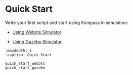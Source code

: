 # Quick Start

Write your first script and start using Kompass in simulation:

- [Using Webots Simulator](./quick_start_webots.md)

- [Using Gazebo Simulator](./quick_start_gazebo.md)


```{toctree}
:maxdepth: 1
:caption: Quick Start

quick_start_webots
quick_start_gazebo
```
